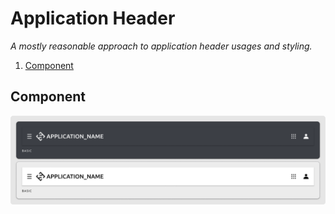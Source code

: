 # Application Header

_A mostly reasonable approach to application header usages and styling._

1. [Component](#component)

## Component

![component](./.assets/component.png)
